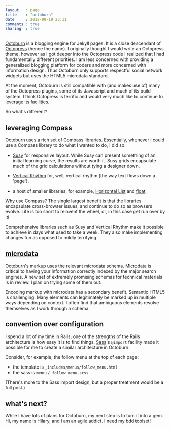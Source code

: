 ```yaml
---
layout   : page
title    : "octoburn"
date     : 2012-09-19 23:11
comments : true
sharing  : true
---
```


[Octoburn](https://github.com/hilary/octoburn) is a blogging engine
for Jekyll pages. It is a close descendant of
[Octopress](https://github.com/imathis/octopress/tree/2.1) (hence the
name). I originally thought I would write an Octopress theme, however
as I got deeper into the Octopress code I realized that I had
fundamentally different priorities. I am less concerned with providing
a generalized blogging platform for coders and more concerned with
information design. Thus Octoburn only supports respectful social
network widgets but uses the HTML5 microdata standard.

At the moment, Octoburn is still compatible with (and makes use of)
many of the Octopress plugins, some of its Javascript and much of its
build system. I think Octopress is terrific and would very much like to
continue to leverage its facilities.

So what's different?

## leveraging Compass

Octoburn uses a rich set of Compass libraries. Essentially, whenever
I could use a Compass library to do what I wanted to do, I did so:

* [Susy](http://susy.oddbird.net/) for responsive layout. While Susy
  can present something of an initial learning curve, the results are
  worth it. Susy grids encapsulate much of the grid calculations
  without tying a designer down.

* [Vertical Rhythm](http://compass-style.org/reference/compass/typography/vertical_rhythm/)
  for, well, vertical rhythm (the way text flows down a 'page').

* a host of smaller libraries, for example, [Horizontal List](http://compass-style.org/reference/compass/typography/lists/horizontal_list/) and [float](http://compass-style.org/reference/compass/utilities/general/float/).

Why use Compass? The single largest benefit is that the libraries
encapsulate cross-browser issues, and continue to do so as browsers
evolve. Life is too short to reinvent the wheel, or, in this case get
run over by it!

Comprehensive libraries such as Susy and Vertical Rhythm make it possible
to achieve in days what used to take a week. They also make implementing
changes fun as opposed to mildly terrifying.

## [microdata](http://schema.org/)

Octoburn's markup uses the relevant microdata schema. Microdata is
critical to having your information correctly indexed by the major
search engines. A new set of extremely promising schemas for technical
materials is in review. I plan on trying some of them out.

Encoding markup with microdata has a secondary benefit. Semantic HTML5
is challenging. Many elements can legitimately be marked up in
multiple ways depending on context. I often find that ambiguous
elements resolve themselves as I work through a schema.

## convention over configuration

I spend a lot of my time in Rails; one of the strengths of the Rails
architecture is how easy it is to find
things. [Sass](http://sass-lang.com/)'s `@import` facility made it
possible for me to create a similar architecture in Octoburn.

Consider, for example, the follow menu at the top of each page:

* the template is `_includes/menus/follow_menu.html`
* the sass is `menus/_follow_menu.scss`

(There's more to the Sass import design, but a proper treatment would
be a full post.) 

## what's next?

While I have lots of plans for Octoburn, my next step is to turn it
into a gem. Hi, my name is Hilary, and I am an agile addict. I need
my bdd toolset!